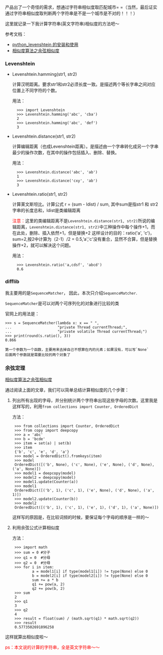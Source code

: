 产品出了一个奇怪的需求，想通过字符串相似度取匹配城市= =（当然，最后证实通过字符串相似度取判断两个字符串是不是一个城市是不对的！！！）

这里就记录一下我计算字符串(英文字符串)相似度的方法吧～

参考文档：

- [python_levenshtein 的安装和使用](https://www.jianshu.com/p/06370a33e1ee)
- [相似度算法之余弦相似度](https://blog.csdn.net/zz_dd_yy/article/details/51926305)

### **Levenshtein**

- Levenshtein.hamming(str1, str2)

	计算汉明距离。要求str1和str2必须长度一致。是描述两个等长字串之间对应位置上不同字符的个数。
	
	用法：

		>>> import Levenshtein     
		>>> Levenshtein.hamming('abc', 'cba')
		2
		>>> Levenshtein.hamming('abc', 'def')
		3

- Levenshtein.distance(str1, str2)

	计算编辑距离（也成Levenshtein距离）。是描述由一个字串转化成另一个字串最少的操作次数，在其中的操作包括插入、删除、替换。

	用法：

		>>> Levenshtein.distance('abc', 'ab')
		1
		>>> Levenshtein.distance('cxy', 'ab')
		3

- Levenshtein.ratio(str1, str2)
	
	计算莱文斯坦比。计算公式 r = (sum - ldist) / sum, 其中sum是指str1 和 str2 字串的长度总和，ldist是类编辑距离

	<font color="red">注意：</font>这里的类编辑距离不是`Levenshtein.distance(str1, str2)`所说的编辑距离，`Levenshtein.distance(str1, str2)`中三种操作中每个操作+1，而在此处，删除、插入依然+1，但是替换+2
	这样设计的目的：ratio('a', 'c')，sum=2,按2中计算为（2-1）/2 = 0.5,’a','c'没有重合，显然不合算，但是替换操作+2，就可以解决这个问题。

	用法：

		>>> Levenshtein.ratio('a,cdsf', 'abcd')		      
		0.6

### **difflib**

我主要用的是`SequenceMatcher`， 因此，本次只介绍`SequenceMatcher`.

`SequenceMatcher`是可以对两个可序列化的对象进行比较的类

官网上的用法是：

	>>> s = SequenceMatcher(lambda x: x == " ",
    ...                     "private Thread currentThread;",
    ...                     "private volatile Thread currentThread;")
    >>> print(round(s.ratio(), 3))
    0.866

    第一个参数为一个函数，主要用来去掉自己不想算在内的元素；如果没有，可以写`None`
    后面两个参数就是需要比较的两个对象了


### **余弦定理**

[相似度算法之余弦相似度](https://blog.csdn.net/zz_dd_yy/article/details/51926305)

通过阅读上面的文章，我们可以简单总结计算相似度的几个步骤：

1. 列出所有出现的字母，并分别统计两个字符串出现这些字母的次数。这里我是这样写的，利用`from collections import Counter, OrderedDict`

	方法：

		>>> from collections import Counter, OrderedDict
		>>> from copy import deepcopy
		>>> a = 'abc'
		>>> b = 'bcde'
		>>> item = set(a) | set(b)
		>>> item
		{'b', 'c', 'e', 'd', 'a'}
		>>> model = OrderedDict().fromkeys(item)
		>>> model
		OrderedDict([('b', None), ('c', None), ('e', None), ('d', None), ('a', None)])
		>>> model1 = deepcopy(model)
		>>> model2 = deepcopy(model)
		>>> model1.update(Counter(a))
		>>> model1
		OrderedDict([('b', 1), ('c', 1), ('e', None), ('d', None), ('a', 1)])
		>>> model2.update(Counter(b))
		>>> model2
		OrderedDict([('b', 1), ('c', 1), ('e', 1), ('d', 1), ('a', None)])

	这样写的原因是，在比较词频的时候，要保证每个字母的顺序是一样的～

2. 利用余弦公式计算相似度

	方法：

		>>> import math
		>>> sum = 0	#分子
		>>> q1 = 0	#分母
		>>> q2 = 0	#分母
		>>> for i in item:
				a = model1[i] if type(model1[i]) != type(None) else 0
				b = model2[i] if type(model2[i]) != type(None) else 0
				sum += a * b
				q1 += pow(a, 2)
				q2 += pow(b, 2)
		>>> sum
		2
		>>> q1
		3
		>>> q2
		4
		>>> result = float(sum) / (math.sqrt(q1) * math.sqrt(q2))
		>>> result
		0.5773502691896258

这样就算出相似度啦～

<font color="red">ps：本文说的计算的字符串，全是英文字符串～～</font>









































